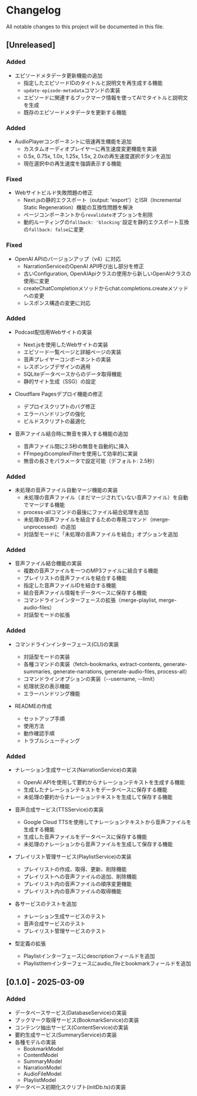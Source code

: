 # Changelog

All notable changes to this project will be documented in this file.

## [Unreleased]

### Added

- エピソードメタデータ更新機能の追加
  - 指定したエピソードIDのタイトルと説明文を再生成する機能
  - `update-episode-metadata`コマンドの実装
  - エピソードに関連するブックマーク情報を使ってAIでタイトルと説明文を生成
  - 既存のエピソードメタデータを更新する機能

### Added

- AudioPlayerコンポーネントに倍速再生機能を追加
  - カスタムオーディオプレイヤーに再生速度変更機能を実装
  - 0.5x, 0.75x, 1.0x, 1.25x, 1.5x, 2.0xの再生速度選択ボタンを追加
  - 現在選択中の再生速度を強調表示する機能

### Fixed

- Webサイトビルド失敗問題の修正
  - Next.jsの静的エクスポート（output: 'export'）とISR（Incremental Static Regeneration）機能の互換性問題を解決
  - ページコンポーネントから`revalidate`オプションを削除
  - 動的ルーティングの`fallback: 'blocking'`設定を静的エクスポート互換の`fallback: false`に変更

### Fixed

- OpenAI APIのバージョンアップ（v4）に対応
  - NarrationServiceのOpenAI API呼び出し部分を修正
  - 古いConfiguration, OpenAIApiクラスの使用から新しいOpenAIクラスの使用に変更
  - createChatCompletionメソッドからchat.completions.createメソッドへの変更
  - レスポンス構造の変更に対応

### Added

- Podcast配信用Webサイトの実装
  - Next.jsを使用したWebサイトの実装
  - エピソード一覧ページと詳細ページの実装
  - 音声プレイヤーコンポーネントの実装
  - レスポンシブデザインの適用
  - SQLiteデータベースからのデータ取得機能
  - 静的サイト生成（SSG）の設定

- Cloudflare Pagesデプロイ機能の修正
  - デプロイスクリプトのバグ修正
  - エラーハンドリングの強化
  - ビルドスクリプトの最適化

- 音声ファイル結合時に無音を挿入する機能の追加
  - 音声ファイル間に2.5秒の無音を自動的に挿入
  - FFmpegのcomplexFilterを使用して効率的に実装
  - 無音の長さをパラメータで設定可能（デフォルト: 2.5秒）

### Added

- 未処理の音声ファイル自動マージ機能の実装
  - 未処理の音声ファイル（まだマージされていない音声ファイル）を自動でマージする機能
  - process-allコマンドの最後にファイル結合処理を追加
  - 未処理の音声ファイルを結合するための専用コマンド（merge-unprocessed）の追加
  - 対話型モードに「未処理の音声ファイルを結合」オプションを追加

### Added

- 音声ファイル結合機能の実装
  - 複数の音声ファイルを一つのMP3ファイルに結合する機能
  - プレイリストの音声ファイルを結合する機能
  - 指定した音声ファイルIDを結合する機能
  - 結合音声ファイル情報をデータベースに保存する機能
  - コマンドラインインターフェースの拡張（merge-playlist, merge-audio-files）
  - 対話型モードの拡張

### Added

- コマンドラインインターフェース(CLI)の実装
  - 対話型モードの実装
  - 各種コマンドの実装（fetch-bookmarks, extract-contents, generate-summaries, generate-narrations, generate-audio-files, process-all）
  - コマンドラインオプションの実装（--username, --limit）
  - 処理状況の表示機能
  - エラーハンドリング機能

- READMEの作成
  - セットアップ手順
  - 使用方法
  - 動作確認手順
  - トラブルシューティング

### Added

- ナレーション生成サービス(NarrationService)の実装
  - OpenAI APIを使用して要約からナレーションテキストを生成する機能
  - 生成したナレーションテキストをデータベースに保存する機能
  - 未処理の要約からナレーションテキストを生成して保存する機能

- 音声合成サービス(TTSService)の実装
  - Google Cloud TTSを使用してナレーションテキストから音声ファイルを生成する機能
  - 生成した音声ファイルをデータベースに保存する機能
  - 未処理のナレーションから音声ファイルを生成して保存する機能

- プレイリスト管理サービス(PlaylistService)の実装
  - プレイリストの作成、取得、更新、削除機能
  - プレイリストへの音声ファイルの追加、削除機能
  - プレイリスト内の音声ファイルの順序変更機能
  - プレイリスト内の音声ファイルの取得機能

- 各サービスのテストを追加
  - ナレーション生成サービスのテスト
  - 音声合成サービスのテスト
  - プレイリスト管理サービスのテスト

- 型定義の拡張
  - Playlistインターフェースにdescriptionフィールドを追加
  - PlaylistItemインターフェースにaudio_fileとbookmarkフィールドを追加

## [0.1.0] - 2025-03-09

### Added

- データベースサービス(DatabaseService)の実装
- ブックマーク取得サービス(BookmarkService)の実装
- コンテンツ抽出サービス(ContentService)の実装
- 要約生成サービス(SummaryService)の実装
- 各種モデルの実装
  - BookmarkModel
  - ContentModel
  - SummaryModel
  - NarrationModel
  - AudioFileModel
  - PlaylistModel
- データベース初期化スクリプト(initDb.ts)の実装
